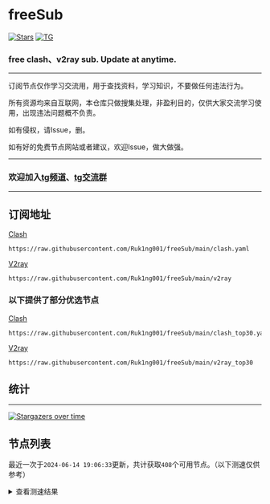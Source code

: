 # freeSub
[![Stars](https://img.shields.io/github/stars/Ruk1ng001/freeSub)](https://github.com/Ruk1ng001/freeSub/stargazers)
[![TG](https://img.shields.io/badge/Telegram-gray?logo=Telegram)](https://t.me/Ruk1ng001)
### free clash、v2ray sub. Update at anytime.

---

订阅节点仅作学习交流用，用于查找资料，学习知识，不要做任何违法行为。

所有资源均来自互联网，本仓库只做搜集处理，非盈利目的，仅供大家交流学习使用，出现违法问题概不负责。

如有侵权，请Issue，删。

如有好的免费节点网站或者建议，欢迎Issue，做大做强。

---

### 欢迎加入[tg频道](https://t.me/Ruk1ng001)、[tg交流群](https://t.me/+-e-b04EE5Cw2NmU1)

---

## 订阅地址
[Clash](https://raw.githubusercontent.com/Ruk1ng001/freeSub/main/clash.yaml)
```
https://raw.githubusercontent.com/Ruk1ng001/freeSub/main/clash.yaml
```
[V2ray](https://raw.githubusercontent.com/Ruk1ng001/freeSub/main/v2ray)
```
https://raw.githubusercontent.com/Ruk1ng001/freeSub/main/v2ray
```
### 以下提供了部分优选节点

[Clash](https://raw.githubusercontent.com/Ruk1ng001/freeSub/main/clash_top30.yaml)
```
https://raw.githubusercontent.com/Ruk1ng001/freeSub/main/clash_top30.yaml
```
[V2ray](https://raw.githubusercontent.com/Ruk1ng001/freeSub/main/v2ray_top30)
```
https://raw.githubusercontent.com/Ruk1ng001/freeSub/main/v2ray_top30
```

## 统计

---

[![Stargazers over time](https://starchart.cc/Ruk1ng001/freeSub.svg)](https://starchart.cc/Ruk1ng001/freeSub)

## 节点列表

最近一次于`2024-06-14 19:06:33`更新，共计获取`408`个可用节点。（以下测速仅供参考）

<details> <summary>查看测速结果</summary>

| 序号 | 节点 | 带宽 | 延迟 |
|:--:|:--:|:--:|:--:|
 | 1 | HK😈github.com/Ruk1ng001_-1240250816 | 3.36MB/s | 478.00ms |
 | 2 | SG😈github.com/Ruk1ng001_-759104035 | 3.33MB/s | 639.00ms |
 | 3 | CN😈github.com/Ruk1ng001_688576700 | 3.29MB/s | 566.00ms |
 | 4 | JP😈github.com/Ruk1ng001_-1354406677 | 3.23MB/s | 1582.00ms |
 | 5 | Other😈github.com/Ruk1ng001_-877574257 | 3.22MB/s | 601.00ms |
 | 6 | CN😈github.com/Ruk1ng001_378947004 | 3.20MB/s | 343.00ms |
 | 7 | CN😈github.com/Ruk1ng001_-6315120 | 3.10MB/s | 760.00ms |
 | 8 | SG😈github.com/Ruk1ng001_-461825117 | 3.04MB/s | 858.00ms |
 | 9 | JP😈github.com/Ruk1ng001_1219834131 | 3.02MB/s | 574.00ms |
 | 10 | CN😈github.com/Ruk1ng001_1396077 | 3.00MB/s | 361.00ms |
 | 11 | KR😈github.com/Ruk1ng001_1291448415 | 2.90MB/s | 1626.00ms |
 | 12 | CN😈github.com/Ruk1ng001_-192888848 | 2.82MB/s | 397.00ms |
 | 13 | CN😈github.com/Ruk1ng001_2142826373 | 2.69MB/s | 389.00ms |
 | 14 | ChatGPT😈github.com/Ruk1ng001_1679633215 | 2.59MB/s | 661.00ms |
 | 15 | TW😈github.com/Ruk1ng001_-322046629 | 2.58MB/s | 951.00ms |
 | 16 | CN😈github.com/Ruk1ng001_-1044557709 | 2.48MB/s | 351.00ms |
 | 17 | JP😈github.com/Ruk1ng001_-1175359799 | 2.33MB/s | 391.00ms |
 | 18 | SG😈github.com/Ruk1ng001_-1478423456 | 2.26MB/s | 467.00ms |
 | 19 | SG😈github.com/Ruk1ng001_1258538554 | 2.26MB/s | 380.00ms |
 | 20 | CH😈github.com/Ruk1ng001_1238702783 | 2.23MB/s | 1050.00ms |
 | 21 | JP😈github.com/Ruk1ng001_563704110 | 2.22MB/s | 1119.00ms |
 | 22 | CA😈github.com/Ruk1ng001_-2043626999 | 2.13MB/s | 951.00ms |
 | 23 | HK😈github.com/Ruk1ng001_1928170290 | 2.10MB/s | 1037.00ms |
 | 24 | CA😈github.com/Ruk1ng001_-1024021329 | 1.91MB/s | 1346.00ms |
 | 25 | Other😈github.com/Ruk1ng001_2093726677 | 1.87MB/s | 403.00ms |
 | 26 | JP😈github.com/Ruk1ng001_1112293865 | 1.86MB/s | 491.00ms |
 | 27 | CN😈github.com/Ruk1ng001_1441326630 | 1.82MB/s | 437.00ms |
 | 28 | CA😈github.com/Ruk1ng001_-1748553046 | 1.79MB/s | 1343.00ms |
 | 29 | CA😈github.com/Ruk1ng001_-854571811 | 1.78MB/s | 879.00ms |
 | 30 | SG😈github.com/Ruk1ng001_-821740527 | 1.74MB/s | 1112.00ms |
 | 31 | JP😈github.com/Ruk1ng001_1063907809 | 1.74MB/s | 458.00ms |
 | 32 | JP😈github.com/Ruk1ng001_472581188 | 1.66MB/s | 467.00ms |
 | 33 | CN😈github.com/Ruk1ng001_1005979518 | 1.65MB/s | 335.00ms |
 | 34 | KR😈github.com/Ruk1ng001_986862858 | 1.61MB/s | 549.00ms |
 | 35 | UM😈github.com/Ruk1ng001_-1974840195 | 1.58MB/s | 1403.00ms |
 | 36 | CA😈github.com/Ruk1ng001_-999722348 | 1.57MB/s | 1303.00ms |
 | 37 | CN😈github.com/Ruk1ng001_848882935 | 1.52MB/s | 554.00ms |
 | 38 | CN😈github.com/Ruk1ng001_551037456 | 1.50MB/s | 364.00ms |
 | 39 | CA😈github.com/Ruk1ng001_1938169487 | 1.49MB/s | 894.00ms |
 | 40 | JP😈github.com/Ruk1ng001_1060809384 | 1.49MB/s | 670.00ms |
 | 41 | Euro😈github.com/Ruk1ng001_155946699 | 1.48MB/s | 862.00ms |
 | 42 | UM😈github.com/Ruk1ng001_1467092414 | 1.46MB/s | 1271.00ms |
 | 43 | CA😈github.com/Ruk1ng001_1754639500 | 1.45MB/s | 925.00ms |
 | 44 | CA😈github.com/Ruk1ng001_-883207488 | 1.43MB/s | 1398.00ms |
 | 45 | CA😈github.com/Ruk1ng001_750209520 | 1.41MB/s | 1362.00ms |
 | 46 | CA😈github.com/Ruk1ng001_204365507 | 1.41MB/s | 1101.00ms |
 | 47 | CA😈github.com/Ruk1ng001_1313757205 | 1.41MB/s | 1373.00ms |
 | 48 | UM😈github.com/Ruk1ng001_1263919475 | 1.40MB/s | 1124.00ms |
 | 49 | JP😈github.com/Ruk1ng001_1878928951 | 1.37MB/s | 375.00ms |
 | 50 | CA😈github.com/Ruk1ng001_-750528461 | 1.37MB/s | 962.00ms |
 | 51 | Other😈github.com/Ruk1ng001_-1739799150 | 1.35MB/s | 1860.00ms |
 | 52 | KR😈github.com/Ruk1ng001_126707815 | 1.30MB/s | 1619.00ms |
 | 53 | CA😈github.com/Ruk1ng001_-1206817316 | 1.29MB/s | 1186.00ms |
 | 54 | KR😈github.com/Ruk1ng001_-252815427 | 1.29MB/s | 580.00ms |
 | 55 | CA😈github.com/Ruk1ng001_200979588 | 1.28MB/s | 1736.00ms |
 | 56 | CN😈github.com/Ruk1ng001_-1445423274 | 1.28MB/s | 484.00ms |
 | 57 | CA😈github.com/Ruk1ng001_473767417 | 1.27MB/s | 1198.00ms |
 | 58 | Americas😈github.com/Ruk1ng001_-1398207475 | 1.27MB/s | 1116.00ms |
 | 59 | UM😈github.com/Ruk1ng001_-1116103577 | 1.25MB/s | 1387.00ms |
 | 60 | CA😈github.com/Ruk1ng001_-1627832179 | 1.25MB/s | 922.00ms |
 | 61 | UM😈github.com/Ruk1ng001_-1886715007 | 1.25MB/s | 1648.00ms |
 | 62 | JP😈github.com/Ruk1ng001_-545808329 | 1.25MB/s | 452.00ms |
 | 63 | CA😈github.com/Ruk1ng001_-1325656045 | 1.24MB/s | 1369.00ms |
 | 64 | UM😈github.com/Ruk1ng001_435540059 | 1.24MB/s | 1451.00ms |
 | 65 | Other😈github.com/Ruk1ng001_-553933340 | 1.23MB/s | 1066.00ms |
 | 66 | UM😈github.com/Ruk1ng001_913949734 | 1.23MB/s | 1066.00ms |
 | 67 | CA😈github.com/Ruk1ng001_1368148114 | 1.22MB/s | 1599.00ms |
 | 68 | CA😈github.com/Ruk1ng001_1321573364 | 1.22MB/s | 1247.00ms |
 | 69 | UM😈github.com/Ruk1ng001_-225360127 | 1.22MB/s | 1456.00ms |
 | 70 | CA😈github.com/Ruk1ng001_-650321391 | 1.22MB/s | 1099.00ms |
 | 71 | CA😈github.com/Ruk1ng001_1898907033 | 1.21MB/s | 976.00ms |
 | 72 | UM😈github.com/Ruk1ng001_757201259 | 1.21MB/s | 1011.00ms |
 | 73 | UM😈github.com/Ruk1ng001_1833154454 | 1.21MB/s | 974.00ms |
 | 74 | CA😈github.com/Ruk1ng001_1293469075 | 1.20MB/s | 1498.00ms |
 | 75 | Euro😈github.com/Ruk1ng001_25263239 | 1.20MB/s | 1699.00ms |
 | 76 | CA😈github.com/Ruk1ng001_1241883202 | 1.20MB/s | 969.00ms |
 | 77 | SG😈github.com/Ruk1ng001_-2134427733 | 1.18MB/s | 463.00ms |
 | 78 | CA😈github.com/Ruk1ng001_187402535 | 1.18MB/s | 1086.00ms |
 | 79 | CA😈github.com/Ruk1ng001_1338493988 | 1.17MB/s | 1129.00ms |
 | 80 | Americas😈github.com/Ruk1ng001_-850469968 | 1.17MB/s | 1221.00ms |
 | 81 | CA😈github.com/Ruk1ng001_303948354 | 1.17MB/s | 1630.00ms |
 | 82 | CA😈github.com/Ruk1ng001_-1845168715 | 1.16MB/s | 1096.00ms |
 | 83 | UM😈github.com/Ruk1ng001_-1295597631 | 1.15MB/s | 1142.00ms |
 | 84 | CN😈github.com/Ruk1ng001_-3988742 | 1.15MB/s | 558.00ms |
 | 85 | CA😈github.com/Ruk1ng001_-709405532 | 1.14MB/s | 1249.00ms |
 | 86 | CA😈github.com/Ruk1ng001_-430273515 | 1.14MB/s | 1598.00ms |
 | 87 | CA😈github.com/Ruk1ng001_-427304093 | 1.14MB/s | 1258.00ms |
 | 88 | CA😈github.com/Ruk1ng001_577571612 | 1.14MB/s | 1663.00ms |
 | 89 | CA😈github.com/Ruk1ng001_-1566692458 | 1.13MB/s | 1600.00ms |
 | 90 | CA😈github.com/Ruk1ng001_845315947 | 1.13MB/s | 955.00ms |
 | 91 | CA😈github.com/Ruk1ng001_464312752 | 1.13MB/s | 1818.00ms |
 | 92 | UM😈github.com/Ruk1ng001_1472351678 | 1.11MB/s | 1111.00ms |
 | 93 | CA😈github.com/Ruk1ng001_-247514910 | 1.11MB/s | 1706.00ms |
 | 94 | UM😈github.com/Ruk1ng001_459534470 | 1.09MB/s | 1180.00ms |
 | 95 | CA😈github.com/Ruk1ng001_1762558130 | 1.08MB/s | 1221.00ms |
 | 96 | CN😈github.com/Ruk1ng001_1918778292 | 1.08MB/s | 601.00ms |
 | 97 | CN😈github.com/Ruk1ng001_-725283801 | 1.07MB/s | 724.00ms |
 | 98 | CA😈github.com/Ruk1ng001_-369579163 | 1.06MB/s | 1669.00ms |
 | 99 | UM😈github.com/Ruk1ng001_1241820153 | 1.05MB/s | 775.00ms |
 | 100 | CA😈github.com/Ruk1ng001_1386396304 | 1.05MB/s | 1589.00ms |
 | 101 | CA😈github.com/Ruk1ng001_-1537019358 | 1.05MB/s | 1683.00ms |
 | 102 | CA😈github.com/Ruk1ng001_744069872 | 1.05MB/s | 1693.00ms |
 | 103 | CA😈github.com/Ruk1ng001_1124187497 | 1.04MB/s | 1485.00ms |
 | 104 | CA😈github.com/Ruk1ng001_-1398719371 | 1.04MB/s | 1719.00ms |
 | 105 | CA😈github.com/Ruk1ng001_-355151149 | 1.04MB/s | 1995.00ms |
 | 106 | CA😈github.com/Ruk1ng001_-1296741748 | 1.04MB/s | 1912.00ms |
 | 107 | CA😈github.com/Ruk1ng001_-1938655957 | 1.04MB/s | 1707.00ms |
 | 108 | UM😈github.com/Ruk1ng001_-102191318 | 1.03MB/s | 1175.00ms |
 | 109 | JP😈github.com/Ruk1ng001_1724671912 | 1.03MB/s | 1796.00ms |
 | 110 | CA😈github.com/Ruk1ng001_-1458062871 | 1.02MB/s | 1996.00ms |
 | 111 | UM😈github.com/Ruk1ng001_-1986465562 | 1.02MB/s | 1192.00ms |
 | 112 | UM😈github.com/Ruk1ng001_2054894954 | 1.02MB/s | 1468.00ms |
 | 113 | CA😈github.com/Ruk1ng001_-1831429985 | 1.01MB/s | 1701.00ms |
 | 114 | US😈github.com/Ruk1ng001_-485582610 | 1.00MB/s | 1657.00ms |
 | 115 | CN😈github.com/Ruk1ng001_1730480474 | 1023.11KB/s | 739.00ms |
 | 116 | UM😈github.com/Ruk1ng001_1429229212 | 1019.81KB/s | 1304.00ms |
 | 117 | CA😈github.com/Ruk1ng001_-1383849460 | 1006.60KB/s | 1598.00ms |
 | 118 | CA😈github.com/Ruk1ng001_44100457 | 1000.51KB/s | 1971.00ms |
 | 119 | CA😈github.com/Ruk1ng001_-179314871 | 1000.03KB/s | 1999.00ms |
 | 120 | CA😈github.com/Ruk1ng001_1498486617 | 997.45KB/s | 1791.00ms |
 | 121 | Americas😈github.com/Ruk1ng001_1388672434 | 987.63KB/s | 1888.00ms |
 | 122 | Euro😈github.com/Ruk1ng001_-935383257 | 987.48KB/s | 1673.00ms |
 | 123 | CA😈github.com/Ruk1ng001_-2034816779 | 986.63KB/s | 1842.00ms |
 | 124 | CA😈github.com/Ruk1ng001_1565625205 | 975.02KB/s | 2376.00ms |
 | 125 | UK😈github.com/Ruk1ng001_-1450219631 | 971.22KB/s | 2261.00ms |
 | 126 | UM😈github.com/Ruk1ng001_-2100351759 | 970.14KB/s | 1371.00ms |
 | 127 | RU😈github.com/Ruk1ng001_528691366 | 962.18KB/s | 1717.00ms |
 | 128 | GB😈github.com/Ruk1ng001_-1544167111 | 952.54KB/s | 973.00ms |
 | 129 | DE😈github.com/Ruk1ng001_-1549659640 | 948.80KB/s | 745.00ms |
 | 130 | Euro😈github.com/Ruk1ng001_1455062586 | 946.54KB/s | 682.00ms |
 | 131 | RU😈github.com/Ruk1ng001_1194237637 | 945.40KB/s | 1216.00ms |
 | 132 | NL😈github.com/Ruk1ng001_-1015548933 | 941.07KB/s | 1345.00ms |
 | 133 | NL😈github.com/Ruk1ng001_-1059410687 | 938.44KB/s | 1412.00ms |
 | 134 | CN😈github.com/Ruk1ng001_-1843361734 | 934.08KB/s | 1083.00ms |
 | 135 | CN😈github.com/Ruk1ng001_-1830203450 | 928.76KB/s | 1296.00ms |
 | 136 | CN😈github.com/Ruk1ng001_923473213 | 926.60KB/s | 1302.00ms |
 | 137 | DE😈github.com/Ruk1ng001_-151051346 | 925.63KB/s | 915.00ms |
 | 138 | CN😈github.com/Ruk1ng001_859471878 | 922.61KB/s | 772.00ms |
 | 139 | CN😈github.com/Ruk1ng001_-1379830420 | 921.72KB/s | 1420.00ms |
 | 140 | Other😈github.com/Ruk1ng001_446091685 | 921.63KB/s | 1613.00ms |
 | 141 | FR😈github.com/Ruk1ng001_-552765619 | 917.88KB/s | 813.00ms |
 | 142 | FR😈github.com/Ruk1ng001_2079344206 | 905.23KB/s | 999.00ms |
 | 143 | Other😈github.com/Ruk1ng001_-904167292 | 903.18KB/s | 1785.00ms |
 | 144 | NL😈github.com/Ruk1ng001_-730927187 | 902.04KB/s | 707.00ms |
 | 145 | TW😈github.com/Ruk1ng001_1893672134 | 900.95KB/s | 1746.00ms |
 | 146 | RU😈github.com/Ruk1ng001_-1192017962 | 898.68KB/s | 1334.00ms |
 | 147 | CA😈github.com/Ruk1ng001_1132634313 | 896.34KB/s | 948.00ms |
 | 148 | CA😈github.com/Ruk1ng001_1301466806 | 890.61KB/s | 1767.00ms |
 | 149 | CA😈github.com/Ruk1ng001_1146019942 | 890.04KB/s | 1844.00ms |
 | 150 | US😈github.com/Ruk1ng001_-1734462663 | 889.90KB/s | 1583.00ms |
 | 151 | FR😈github.com/Ruk1ng001_1458109122 | 883.73KB/s | 864.00ms |
 | 152 | CA😈github.com/Ruk1ng001_-345208121 | 882.32KB/s | 1782.00ms |
 | 153 | FR😈github.com/Ruk1ng001_1037780964 | 880.84KB/s | 995.00ms |
 | 154 | FI😈github.com/Ruk1ng001_-1920825593 | 879.98KB/s | 700.00ms |
 | 155 | Other😈github.com/Ruk1ng001_2065431990 | 869.67KB/s | 1309.00ms |
 | 156 | FR😈github.com/Ruk1ng001_-549524324 | 869.01KB/s | 1026.00ms |
 | 157 | FR😈github.com/Ruk1ng001_-1182933090 | 863.64KB/s | 1067.00ms |
 | 158 | FR😈github.com/Ruk1ng001_1428602512 | 847.50KB/s | 862.00ms |
 | 159 | CN😈github.com/Ruk1ng001_1956124865 | 845.35KB/s | 898.00ms |
 | 160 | CA😈github.com/Ruk1ng001_1183857237 | 844.65KB/s | 958.00ms |
 | 161 | FR😈github.com/Ruk1ng001_589236884 | 844.42KB/s | 1483.00ms |
 | 162 | CA😈github.com/Ruk1ng001_-741490751 | 834.24KB/s | 1966.00ms |
 | 163 | TW😈github.com/Ruk1ng001_352457683 | 829.61KB/s | 1571.00ms |
 | 164 | CA😈github.com/Ruk1ng001_-2025837458 | 828.63KB/s | 1610.00ms |
 | 165 | GB😈github.com/Ruk1ng001_606929869 | 827.86KB/s | 906.00ms |
 | 166 | CA😈github.com/Ruk1ng001_1252591340 | 812.51KB/s | 2135.00ms |
 | 167 | FR😈github.com/Ruk1ng001_1837942177 | 812.30KB/s | 1864.00ms |
 | 168 | CA😈github.com/Ruk1ng001_-1287843981 | 811.29KB/s | 1643.00ms |
 | 169 | FR😈github.com/Ruk1ng001_-416544445 | 810.31KB/s | 1819.00ms |
 | 170 | UM😈github.com/Ruk1ng001_1757626469 | 810.03KB/s | 1676.00ms |
 | 171 | Other😈github.com/Ruk1ng001_-1322560597 | 807.45KB/s | 1027.00ms |
 | 172 | US😈github.com/Ruk1ng001_1490566360 | 806.96KB/s | 762.00ms |
 | 173 | CN😈github.com/Ruk1ng001_-1668762993 | 806.53KB/s | 782.00ms |
 | 174 | CN😈github.com/Ruk1ng001_1124490764 | 806.00KB/s | 556.00ms |
 | 175 | DE😈github.com/Ruk1ng001_-667466388 | 805.46KB/s | 960.00ms |
 | 176 | CN😈github.com/Ruk1ng001_1154722683 | 803.64KB/s | 996.00ms |
 | 177 | CN😈github.com/Ruk1ng001_1540031215 | 798.13KB/s | 787.00ms |
 | 178 | CN😈github.com/Ruk1ng001_-1174444579 | 793.42KB/s | 802.00ms |
 | 179 | FR😈github.com/Ruk1ng001_-1556674725 | 791.20KB/s | 1394.00ms |
 | 180 | FR😈github.com/Ruk1ng001_-1601965658 | 791.15KB/s | 1025.00ms |
 | 181 | FR😈github.com/Ruk1ng001_1183638361 | 788.18KB/s | 866.00ms |
 | 182 | Euro😈github.com/Ruk1ng001_1631512156 | 787.37KB/s | 972.00ms |
 | 183 | CN😈github.com/Ruk1ng001_1120673000 | 787.23KB/s | 748.00ms |
 | 184 | FR😈github.com/Ruk1ng001_995614948 | 781.24KB/s | 1758.00ms |
 | 185 | IE😈github.com/Ruk1ng001_-2038849588 | 780.94KB/s | 1008.00ms |
 | 186 | Other😈github.com/Ruk1ng001_-941022495 | 779.53KB/s | 979.00ms |
 | 187 | US😈github.com/Ruk1ng001_-654473037 | 779.40KB/s | 1171.00ms |
 | 188 | TW😈github.com/Ruk1ng001_-2076773110 | 772.36KB/s | 1625.00ms |
 | 189 | CN😈github.com/Ruk1ng001_510837293 | 765.35KB/s | 738.00ms |
 | 190 | US😈github.com/Ruk1ng001_1878698898 | 760.97KB/s | 825.00ms |
 | 191 | FR😈github.com/Ruk1ng001_331755800 | 754.76KB/s | 1344.00ms |
 | 192 | CN😈github.com/Ruk1ng001_1957650618 | 754.60KB/s | 549.00ms |
 | 193 | NL😈github.com/Ruk1ng001_-1100658875 | 752.00KB/s | 733.00ms |
 | 194 | SE😈github.com/Ruk1ng001_-934574677 | 737.85KB/s | 1050.00ms |
 | 195 | CA😈github.com/Ruk1ng001_279390151 | 736.64KB/s | 1835.00ms |
 | 196 | FR😈github.com/Ruk1ng001_-634455245 | 736.58KB/s | 1483.00ms |
 | 197 | FR😈github.com/Ruk1ng001_1158107128 | 732.46KB/s | 1556.00ms |
 | 198 | FR😈github.com/Ruk1ng001_1086922309 | 714.55KB/s | 1997.00ms |
 | 199 | CN😈github.com/Ruk1ng001_627584863 | 712.99KB/s | 1416.00ms |
 | 200 | UM😈github.com/Ruk1ng001_-381778654 | 710.30KB/s | 1020.00ms |
 | 201 | UK😈github.com/Ruk1ng001_-1321137488 | 710.30KB/s | 1033.00ms |
 | 202 | Other😈github.com/Ruk1ng001_1011282889 | 709.60KB/s | 987.00ms |
 | 203 | CA😈github.com/Ruk1ng001_-1965554259 | 707.82KB/s | 1595.00ms |
 | 204 | Other😈github.com/Ruk1ng001_-1398763891 | 706.53KB/s | 1024.00ms |
 | 205 | US😈github.com/Ruk1ng001_1650935518 | 703.78KB/s | 751.00ms |
 | 206 | JP😈github.com/Ruk1ng001_1207015642 | 698.60KB/s | 387.00ms |
 | 207 | VE😈github.com/Ruk1ng001_1469526778 | 692.85KB/s | 978.00ms |
 | 208 | CA😈github.com/Ruk1ng001_-1123735746 | 679.60KB/s | 1559.00ms |
 | 209 | SG😈github.com/Ruk1ng001_-443919672 | 660.46KB/s | 558.00ms |
 | 210 | CN😈github.com/Ruk1ng001_-722800543 | 655.07KB/s | 934.00ms |
 | 211 | FR😈github.com/Ruk1ng001_-695916869 | 654.12KB/s | 975.00ms |
 | 212 | CA😈github.com/Ruk1ng001_-2085459911 | 649.97KB/s | 1961.00ms |
 | 213 | CA😈github.com/Ruk1ng001_-1340086646 | 648.15KB/s | 2050.00ms |
 | 214 | CN😈github.com/Ruk1ng001_1325262272 | 645.45KB/s | 1800.00ms |
 | 215 | UM😈github.com/Ruk1ng001_488061300 | 633.82KB/s | 1139.00ms |
 | 216 | FR😈github.com/Ruk1ng001_1300892440 | 630.56KB/s | 967.00ms |
 | 217 | US😈github.com/Ruk1ng001_349505402 | 627.31KB/s | 1283.00ms |
 | 218 | VE😈github.com/Ruk1ng001_69455520 | 626.69KB/s | 1694.00ms |
 | 219 | US😈github.com/Ruk1ng001_-450263324 | 622.38KB/s | 1711.00ms |
 | 220 | US😈github.com/Ruk1ng001_1819890720 | 620.64KB/s | 1310.00ms |
 | 221 | PL😈github.com/Ruk1ng001_321071252 | 613.32KB/s | 898.00ms |
 | 222 | FI😈github.com/Ruk1ng001_-153728252 | 601.04KB/s | 985.00ms |
 | 223 | CA😈github.com/Ruk1ng001_1372504354 | 600.32KB/s | 1642.00ms |
 | 224 | Americas😈github.com/Ruk1ng001_-445833043 | 598.35KB/s | 1191.00ms |
 | 225 | FR😈github.com/Ruk1ng001_1514432225 | 593.51KB/s | 830.00ms |
 | 226 | CN😈github.com/Ruk1ng001_-1285623745 | 592.84KB/s | 756.00ms |
 | 227 | Other😈github.com/Ruk1ng001_-276725143 | 592.28KB/s | 1294.00ms |
 | 228 | SG😈github.com/Ruk1ng001_240246310 | 591.75KB/s | 1003.00ms |
 | 229 | Asia😈github.com/Ruk1ng001_775476669 | 588.86KB/s | 1826.00ms |
 | 230 | FR😈github.com/Ruk1ng001_-903392398 | 585.16KB/s | 1997.00ms |
 | 231 | CN😈github.com/Ruk1ng001_208925399 | 581.87KB/s | 1010.00ms |
 | 232 | CN😈github.com/Ruk1ng001_-1879508608 | 579.34KB/s | 795.00ms |
 | 233 | US😈github.com/Ruk1ng001_2066168569 | 579.32KB/s | 1152.00ms |
 | 234 | CA😈github.com/Ruk1ng001_-1253145753 | 570.31KB/s | 1690.00ms |
 | 235 | FR😈github.com/Ruk1ng001_-834642622 | 569.43KB/s | 1095.00ms |
 | 236 | CA😈github.com/Ruk1ng001_1824693755 | 562.11KB/s | 1563.00ms |
 | 237 | Americas😈github.com/Ruk1ng001_-992709008 | 558.90KB/s | 1570.00ms |
 | 238 | Americas😈github.com/Ruk1ng001_-1076426700 | 556.48KB/s | 1471.00ms |
 | 239 | Americas😈github.com/Ruk1ng001_-1117588303 | 553.67KB/s | 2279.00ms |
 | 240 | FR😈github.com/Ruk1ng001_475009219 | 537.98KB/s | 1403.00ms |
 | 241 | UM😈github.com/Ruk1ng001_930572375 | 522.92KB/s | 1275.00ms |
 | 242 | FR😈github.com/Ruk1ng001_1972596040 | 522.76KB/s | 1942.00ms |
 | 243 | PL😈github.com/Ruk1ng001_883583646 | 518.68KB/s | 1859.00ms |
 | 244 | CA😈github.com/Ruk1ng001_-1409113450 | 490.41KB/s | 1818.00ms |
 | 245 | Other😈github.com/Ruk1ng001_-544250388 | 486.25KB/s | 1426.00ms |
 | 246 | Other😈github.com/Ruk1ng001_-726199911 | 466.74KB/s | 1905.00ms |
 | 247 | CA😈github.com/Ruk1ng001_213192865 | 462.93KB/s | 2111.00ms |
 | 248 | TW😈github.com/Ruk1ng001_-1555499648 | 458.80KB/s | 1852.00ms |
 | 249 | DE😈github.com/Ruk1ng001_887546142 | 457.57KB/s | 1348.00ms |
 | 250 | JP😈github.com/Ruk1ng001_-1088100096 | 456.42KB/s | 697.00ms |
 | 251 | RU😈github.com/Ruk1ng001_-934204614 | 453.84KB/s | 1875.00ms |
 | 252 | Other😈github.com/Ruk1ng001_-1323244549 | 451.66KB/s | 1237.00ms |
 | 253 | DE😈github.com/Ruk1ng001_1492943627 | 450.74KB/s | 1839.00ms |
 | 254 | FR😈github.com/Ruk1ng001_1540704172 | 435.13KB/s | 1354.00ms |
 | 255 | US😈github.com/Ruk1ng001_-793809468 | 434.52KB/s | 1052.00ms |
 | 256 | JP😈github.com/Ruk1ng001_780205866 | 431.98KB/s | 622.00ms |
 | 257 | Other😈github.com/Ruk1ng001_-1747887570 | 425.54KB/s | 2681.00ms |
 | 258 | Americas😈github.com/Ruk1ng001_-946886080 | 424.26KB/s | 993.00ms |
 | 259 | CA😈github.com/Ruk1ng001_1851543490 | 416.43KB/s | 2089.00ms |
 | 260 | SG😈github.com/Ruk1ng001_-2026700889 | 413.44KB/s | 455.00ms |
 | 261 | GB😈github.com/Ruk1ng001_-1338012212 | 413.04KB/s | 656.00ms |
 | 262 | CA😈github.com/Ruk1ng001_1312506287 | 401.26KB/s | 1487.00ms |
 | 263 | CA😈github.com/Ruk1ng001_2003495174 | 391.99KB/s | 1689.00ms |
 | 264 | CA😈github.com/Ruk1ng001_1531793846 | 390.69KB/s | 1384.00ms |
 | 265 | GB😈github.com/Ruk1ng001_1729989681 | 382.39KB/s | 722.00ms |
 | 266 | Other😈github.com/Ruk1ng001_-1876292267 | 376.75KB/s | 1731.00ms |
 | 267 | CA😈github.com/Ruk1ng001_1424009739 | 369.42KB/s | 2287.00ms |
 | 268 | GB😈github.com/Ruk1ng001_-1230510135 | 369.17KB/s | 749.00ms |
 | 269 | GB😈github.com/Ruk1ng001_-561880074 | 365.56KB/s | 760.00ms |
 | 270 | TW😈github.com/Ruk1ng001_-538347527 | 363.53KB/s | 1482.00ms |
 | 271 | TW😈github.com/Ruk1ng001_-1749617839 | 353.20KB/s | 2379.00ms |
 | 272 | GB😈github.com/Ruk1ng001_591145383 | 327.56KB/s | 999.00ms |
 | 273 | Other😈github.com/Ruk1ng001_636729073 | 324.22KB/s | 503.00ms |
 | 274 | Americas😈github.com/Ruk1ng001_1594661022 | 319.76KB/s | 2349.00ms |
 | 275 | CA😈github.com/Ruk1ng001_655327623 | 317.24KB/s | 1577.00ms |
 | 276 | FI😈github.com/Ruk1ng001_-924341426 | 311.43KB/s | 1346.00ms |
 | 277 | UM😈github.com/Ruk1ng001_282637129 | 305.57KB/s | 1340.00ms |
 | 278 | US😈github.com/Ruk1ng001_1819423180 | 300.89KB/s | 1835.00ms |
 | 279 | TW😈github.com/Ruk1ng001_-825650430 | 294.59KB/s | 2292.00ms |
 | 280 | CH😈github.com/Ruk1ng001_-1368397363 | 291.98KB/s | 1884.00ms |
 | 281 | CA😈github.com/Ruk1ng001_-1982420643 | 288.40KB/s | 2347.00ms |
 | 282 | CA😈github.com/Ruk1ng001_-459808058 | 288.19KB/s | 2834.00ms |
 | 283 | PL😈github.com/Ruk1ng001_-72080606 | 279.85KB/s | 1614.00ms |
 | 284 | CA😈github.com/Ruk1ng001_1670620339 | 277.33KB/s | 1646.00ms |
 | 285 | CA😈github.com/Ruk1ng001_-1163513207 | 275.05KB/s | 2026.00ms |
 | 286 | FR😈github.com/Ruk1ng001_-790404634 | 275.01KB/s | 2276.00ms |
 | 287 | FR😈github.com/Ruk1ng001_607364820 | 275.01KB/s | 1866.00ms |
 | 288 | RU😈github.com/Ruk1ng001_1143344296 | 274.56KB/s | 1299.00ms |
 | 289 | FR😈github.com/Ruk1ng001_-373948873 | 273.90KB/s | 2112.00ms |
 | 290 | CA😈github.com/Ruk1ng001_792724474 | 269.80KB/s | 2213.00ms |
 | 291 | Americas😈github.com/Ruk1ng001_-2062623622 | 267.12KB/s | 2237.00ms |
 | 292 | PL😈github.com/Ruk1ng001_658470245 | 262.09KB/s | 1185.00ms |
 | 293 | PL😈github.com/Ruk1ng001_977269022 | 254.07KB/s | 1520.00ms |
 | 294 | FR😈github.com/Ruk1ng001_2045795544 | 252.85KB/s | 1831.00ms |
 | 295 | CN😈github.com/Ruk1ng001_-1098934458 | 246.68KB/s | 1369.00ms |
 | 296 | CA😈github.com/Ruk1ng001_-1934107015 | 246.48KB/s | 1882.00ms |
 | 297 | PL😈github.com/Ruk1ng001_-1673573971 | 243.98KB/s | 1008.00ms |
 | 298 | CA😈github.com/Ruk1ng001_773582329 | 241.49KB/s | 2057.00ms |
 | 299 | FI😈github.com/Ruk1ng001_-280872210 | 241.07KB/s | 1302.00ms |
 | 300 | Other😈github.com/Ruk1ng001_898959783 | 240.59KB/s | 1854.00ms |
 | 301 | KR😈github.com/Ruk1ng001_951949796 | 240.16KB/s | 942.00ms |
 | 302 | UM😈github.com/Ruk1ng001_-1028831141 | 239.99KB/s | 2688.00ms |
 | 303 | TW😈github.com/Ruk1ng001_1362513501 | 239.83KB/s | 2712.00ms |
 | 304 | UM😈github.com/Ruk1ng001_885467544 | 233.27KB/s | 2022.00ms |
 | 305 | CA😈github.com/Ruk1ng001_-1787215973 | 232.39KB/s | 2349.00ms |
 | 306 | CA😈github.com/Ruk1ng001_573813942 | 231.58KB/s | 2264.00ms |
 | 307 | CA😈github.com/Ruk1ng001_403432722 | 231.01KB/s | 1552.00ms |
 | 308 | Americas😈github.com/Ruk1ng001_1115126583 | 227.28KB/s | 1723.00ms |
 | 309 | RU😈github.com/Ruk1ng001_-2055365855 | 226.28KB/s | 1787.00ms |
 | 310 | DE😈github.com/Ruk1ng001_1796700239 | 224.25KB/s | 1794.00ms |
 | 311 | HK😈github.com/Ruk1ng001_1304344029 | 220.59KB/s | 2092.00ms |
 | 312 | PL😈github.com/Ruk1ng001_2061265995 | 208.99KB/s | 857.00ms |
 | 313 | CA😈github.com/Ruk1ng001_-1954741112 | 202.65KB/s | 1953.00ms |
 | 314 | CA😈github.com/Ruk1ng001_-2111222179 | 201.26KB/s | 1735.00ms |
 | 315 | FI😈github.com/Ruk1ng001_261285732 | 199.51KB/s | 1244.00ms |
 | 316 | CA😈github.com/Ruk1ng001_952381095 | 198.14KB/s | 2393.00ms |
 | 317 | CA😈github.com/Ruk1ng001_-1569356202 | 197.45KB/s | 1930.00ms |
 | 318 | PL😈github.com/Ruk1ng001_-495237546 | 189.69KB/s | 1103.00ms |
 | 319 | CA😈github.com/Ruk1ng001_961392496 | 189.46KB/s | 1658.00ms |
 | 320 | Americas😈github.com/Ruk1ng001_-1827284712 | 186.53KB/s | 1995.00ms |
 | 321 | CA😈github.com/Ruk1ng001_-1675528914 | 185.40KB/s | 2468.00ms |
 | 322 | US😈github.com/Ruk1ng001_1827328323 | 183.83KB/s | 1267.00ms |
 | 323 | Americas😈github.com/Ruk1ng001_1949834308 | 182.96KB/s | 1603.00ms |
 | 324 | PL😈github.com/Ruk1ng001_1723266525 | 180.90KB/s | 2232.00ms |
 | 325 | Euro😈github.com/Ruk1ng001_-967417382 | 178.67KB/s | 1218.00ms |
 | 326 | PL😈github.com/Ruk1ng001_-2129147082 | 177.76KB/s | 819.00ms |
 | 327 | KR😈github.com/Ruk1ng001_490506231 | 177.21KB/s | 925.00ms |
 | 328 | PL😈github.com/Ruk1ng001_205561580 | 176.01KB/s | 1592.00ms |
 | 329 | PL😈github.com/Ruk1ng001_1940271397 | 174.76KB/s | 2436.00ms |
 | 330 | CA😈github.com/Ruk1ng001_1141390239 | 170.76KB/s | 1903.00ms |
 | 331 | PL😈github.com/Ruk1ng001_121942279 | 170.56KB/s | 850.00ms |
 | 332 | DE😈github.com/Ruk1ng001_973955404 | 170.41KB/s | 1130.00ms |
 | 333 | PL😈github.com/Ruk1ng001_25403157 | 170.22KB/s | 1658.00ms |
 | 334 | US😈github.com/Ruk1ng001_2066361103 | 170.07KB/s | 1316.00ms |
 | 335 | Euro😈github.com/Ruk1ng001_1534370505 | 166.90KB/s | 1091.00ms |
 | 336 | KR😈github.com/Ruk1ng001_-963014856 | 165.57KB/s | 884.00ms |
 | 337 | PL😈github.com/Ruk1ng001_-1389362920 | 165.07KB/s | 1380.00ms |
 | 338 | CA😈github.com/Ruk1ng001_393539920 | 163.83KB/s | 2624.00ms |
 | 339 | PL😈github.com/Ruk1ng001_-547751795 | 162.42KB/s | 1130.00ms |
 | 340 | Other😈github.com/Ruk1ng001_1367369137 | 162.16KB/s | 1422.00ms |
 | 341 | DE😈github.com/Ruk1ng001_-358394602 | 159.78KB/s | 1107.00ms |
 | 342 | KR😈github.com/Ruk1ng001_-1310287602 | 158.84KB/s | 793.00ms |
 | 343 | UM😈github.com/Ruk1ng001_1204036002 | 158.78KB/s | 1697.00ms |
 | 344 | Americas😈github.com/Ruk1ng001_-1684542236 | 156.70KB/s | 2409.00ms |
 | 345 | FR😈github.com/Ruk1ng001_-336020870 | 154.88KB/s | 1254.00ms |
 | 346 | PL😈github.com/Ruk1ng001_-1980276119 | 154.71KB/s | 1218.00ms |
 | 347 | CA😈github.com/Ruk1ng001_-751268571 | 152.61KB/s | 2596.00ms |
 | 348 | CA😈github.com/Ruk1ng001_-2045587917 | 150.59KB/s | 2015.00ms |
 | 349 | PL😈github.com/Ruk1ng001_1391354938 | 149.88KB/s | 1378.00ms |
 | 350 | FR😈github.com/Ruk1ng001_-933872702 | 149.02KB/s | 2461.00ms |
 | 351 | PL😈github.com/Ruk1ng001_1473460646 | 147.48KB/s | 833.00ms |
 | 352 | PL😈github.com/Ruk1ng001_1550423410 | 145.59KB/s | 1032.00ms |
 | 353 | CA😈github.com/Ruk1ng001_2145981711 | 144.88KB/s | 2779.00ms |
 | 354 | UM😈github.com/Ruk1ng001_1671469896 | 144.78KB/s | 1463.00ms |
 | 355 | CA😈github.com/Ruk1ng001_-327786332 | 144.19KB/s | 1808.00ms |
 | 356 | CA😈github.com/Ruk1ng001_209971966 | 142.26KB/s | 2738.00ms |
 | 357 | CA😈github.com/Ruk1ng001_-2122501714 | 140.31KB/s | 2707.00ms |
 | 358 | CA😈github.com/Ruk1ng001_933562196 | 139.34KB/s | 2321.00ms |
 | 359 | FR😈github.com/Ruk1ng001_1125987866 | 134.68KB/s | 1279.00ms |
 | 360 | FR😈github.com/Ruk1ng001_945843644 | 133.59KB/s | 730.00ms |
 | 361 | FR😈github.com/Ruk1ng001_-937432090 | 133.19KB/s | 728.00ms |
 | 362 | Americas😈github.com/Ruk1ng001_1397889987 | 132.97KB/s | 1638.00ms |
 | 363 | CA😈github.com/Ruk1ng001_1368802059 | 131.71KB/s | 1699.00ms |
 | 364 | KZ😈github.com/Ruk1ng001_1824628858 | 131.35KB/s | 1722.00ms |
 | 365 | PL😈github.com/Ruk1ng001_190978668 | 131.13KB/s | 1380.00ms |
 | 366 | PL😈github.com/Ruk1ng001_72585541 | 130.36KB/s | 1492.00ms |
 | 367 | CA😈github.com/Ruk1ng001_-826007531 | 126.39KB/s | 2906.00ms |
 | 368 | PL😈github.com/Ruk1ng001_-398873572 | 125.26KB/s | 1306.00ms |
 | 369 | Euro😈github.com/Ruk1ng001_613534464 | 118.85KB/s | 1962.00ms |
 | 370 | FR😈github.com/Ruk1ng001_-1611703640 | 118.67KB/s | 2776.00ms |
 | 371 | Euro😈github.com/Ruk1ng001_1472696902 | 118.31KB/s | 1931.00ms |
 | 372 | KR😈github.com/Ruk1ng001_-1692751462 | 117.97KB/s | 979.00ms |
 | 373 | FR😈github.com/Ruk1ng001_-1857771266 | 117.58KB/s | 2626.00ms |
 | 374 | KR😈github.com/Ruk1ng001_-2075407552 | 117.31KB/s | 1228.00ms |
 | 375 | GB😈github.com/Ruk1ng001_590632363 | 115.12KB/s | 916.00ms |
 | 376 | CN😈github.com/Ruk1ng001_-1022377743 | 115.08KB/s | 1263.00ms |
 | 377 | CA😈github.com/Ruk1ng001_-1545282840 | 114.12KB/s | 2858.00ms |
 | 378 | Other😈github.com/Ruk1ng001_1422081840 | 113.38KB/s | 2411.00ms |
 | 379 | PL😈github.com/Ruk1ng001_1722326881 | 111.39KB/s | 1178.00ms |
 | 380 | UM😈github.com/Ruk1ng001_1513479282 | 110.03KB/s | 1651.00ms |
 | 381 | PL😈github.com/Ruk1ng001_1730099612 | 110.00KB/s | 1155.00ms |
 | 382 | PL😈github.com/Ruk1ng001_-1159664716 | 107.32KB/s | 1323.00ms |
 | 383 | PL😈github.com/Ruk1ng001_-404911409 | 104.98KB/s | 835.00ms |
 | 384 | CA😈github.com/Ruk1ng001_-879728417 | 103.39KB/s | 2405.00ms |
 | 385 | RU😈github.com/Ruk1ng001_-1510030157 | 102.87KB/s | 2557.00ms |
 | 386 | PL😈github.com/Ruk1ng001_805204726 | 101.79KB/s | 1227.00ms |
 | 387 | PL😈github.com/Ruk1ng001_518039940 | 98.80KB/s | 2624.00ms |
 | 388 | PL😈github.com/Ruk1ng001_-274181699 | 96.24KB/s | 2208.00ms |
 | 389 | PL😈github.com/Ruk1ng001_1939085576 | 92.30KB/s | 2044.00ms |
 | 390 | Americas😈github.com/Ruk1ng001_-2025883988 | 91.10KB/s | 2591.00ms |
 | 391 | FR😈github.com/Ruk1ng001_506080190 | 85.18KB/s | 2263.00ms |
 | 392 | PL😈github.com/Ruk1ng001_1600282806 | 84.76KB/s | 2163.00ms |
 | 393 | PL😈github.com/Ruk1ng001_610010861 | 83.99KB/s | 2407.00ms |
 | 394 | CA😈github.com/Ruk1ng001_-971398023 | 83.93KB/s | 2049.00ms |
 | 395 | Other😈github.com/Ruk1ng001_1437376725 | 80.20KB/s | 2618.00ms |
 | 396 | FR😈github.com/Ruk1ng001_-140596146 | 79.03KB/s | 1697.00ms |
 | 397 | CA😈github.com/Ruk1ng001_-1482211932 | 77.89KB/s | 2916.00ms |
 | 398 | CA😈github.com/Ruk1ng001_-1731197804 | 76.65KB/s | 2022.00ms |
 | 399 | CA😈github.com/Ruk1ng001_1671692757 | 74.75KB/s | 2464.00ms |
 | 400 | Other😈github.com/Ruk1ng001_2069279467 | 72.62KB/s | 1967.00ms |
 | 401 | PL😈github.com/Ruk1ng001_232560701 | 69.82KB/s | 2234.00ms |
 | 402 | Americas😈github.com/Ruk1ng001_-1642046963 | 65.63KB/s | 2757.00ms |
 | 403 | VE😈github.com/Ruk1ng001_1364651547 | 65.06KB/s | 2791.00ms |
 | 404 | Euro😈github.com/Ruk1ng001_-78977996 | 61.70KB/s | 2067.00ms |
 | 405 | PL😈github.com/Ruk1ng001_-1541685197 | 61.51KB/s | 2218.00ms |
 | 406 | CN😈github.com/Ruk1ng001_852798755 | 60.26KB/s | 1753.00ms |
 | 407 | VE😈github.com/Ruk1ng001_739540855 | 59.43KB/s | 2167.00ms |
 | 408 | PL😈github.com/Ruk1ng001_-999976788 | 55.15KB/s | 1766.00ms |


</details>
